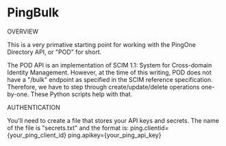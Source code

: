 # PingBulk

OVERVIEW

This is a very primative starting point for working with the PingOne Directory API, or "POD" for short. 

The POD API is an implementation of SCIM 1.1: System for Cross-domain Identity Management. 
However, at the time of this writing, POD does not have a "/bulk" endpoint as specified in the SCIM reference specification. 
Therefore, we have to step through create/update/delete operations one-by-one. These Python scripts help with that. 


AUTHENTICATION

You'll need to create a file that stores your API keys and secrets. The name of the file is "secrets.txt" and the format is:
ping.clientid={your_ping_client_id}
ping.apikey={your_ping_api_key}
